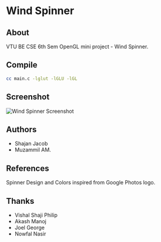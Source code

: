 # Wind Spinner

## About 
VTU BE CSE 6th Sem OpenGL mini project - Wind Spinner.

## Compile
```bash
cc main.c -lglut -lGLU -lGL
```

## Screenshot
![Wind Spinner Screenshot](https://github.com/shajanjp/wind-spinner/raw/master/Screenshot.png "Wind Spinner")

## Authors
- Shajan Jacob 
- Muzammil AM.

## References
Spinner Design and Colors inspired from Google Photos logo.

## Thanks
- Vishal Shaji Philip
- Akash Manoj
- Joel George
- Nowfal Nasir
